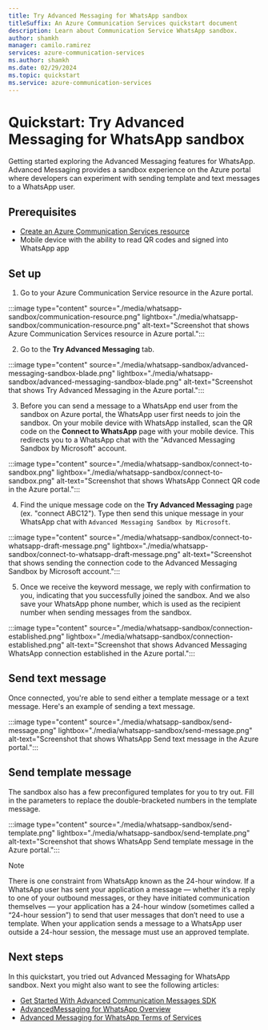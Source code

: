 ```yaml
---
title: Try Advanced Messaging for WhatsApp sandbox
titleSuffix: An Azure Communication Services quickstart document
description: Learn about Communication Service WhatsApp sandbox.
author: shamkh
manager: camilo.ramirez
services: azure-communication-services
ms.author: shamkh
ms.date: 02/29/2024
ms.topic: quickstart
ms.service: azure-communication-services
---
```


# Quickstart: Try Advanced Messaging for WhatsApp sandbox

Getting started exploring the Advanced Messaging features for WhatsApp. Advanced Messaging provides a sandbox experience on the Azure portal where developers can experiment with sending template and text messages to a WhatsApp user.

## Prerequisites 

- [Create an Azure Communication Services resource](../../create-communication-resource.md)
- Mobile device with the ability to read QR codes and signed into WhatsApp app

## Set up

1. Go to your Azure Communication Service resource in the Azure portal.

:::image type="content" source="./media/whatsapp-sandbox/communication-resource.png" lightbox="./media/whatsapp-sandbox/communication-resource.png" alt-text="Screenshot that shows Azure Communication Services resource in Azure portal.":::

2. Go to the **Try Advanced Messaging** tab.  

:::image type="content" source="./media/whatsapp-sandbox/advanced-messaging-sandbox-blade.png" lightbox="./media/whatsapp-sandbox/advanced-messaging-sandbox-blade.png" alt-text="Screenshot that shows Try Advanced Messaging in the Azure portal.":::

3. Before you can send a message to a WhatsApp end user from the sandbox on Azure portal, the WhatsApp user first needs to join the sandbox. On your mobile device with WhatsApp installed, scan the QR code on the **Connect to WhatsApp** page with your mobile device. This redirects you to a WhatsApp chat with the "Advanced Messaging Sandbox by Microsoft" account.

:::image type="content" source="./media/whatsapp-sandbox/connect-to-sandbox.png" lightbox="./media/whatsapp-sandbox/connect-to-sandbox.png" alt-text="Screenshot that shows WhatsApp Connect QR code in the Azure portal.":::

4. Find the unique message code on the **Try Advanced Messaging** page (ex. "connect ABC12"). Type then send this unique message in your WhatsApp chat with `Advanced Messaging Sandbox by Microsoft`.

:::image type="content" source="./media/whatsapp-sandbox/connect-to-whatsapp-draft-message.png" lightbox="./media/whatsapp-sandbox/connect-to-whatsapp-draft-message.png" alt-text="Screenshot that shows sending the connection code to the Advanced Messaging Sandbox by Microsoft account.":::

5. Once we receive the keyword message, we reply with confirmation to you, indicating that you successfully joined the sandbox. And we also save your WhatsApp phone number, which is used as the recipient number when sending messages from the sandbox. 

:::image type="content" source="./media/whatsapp-sandbox/connection-established.png" lightbox="./media/whatsapp-sandbox/connection-established.png" alt-text="Screenshot that shows Advanced Messaging WhatsApp connection established in the Azure portal.":::

## Send text message 
Once connected, you're able to send either a template message or a text message. Here's an example of sending a text message.

:::image type="content" source="./media/whatsapp-sandbox/send-message.png" lightbox="./media/whatsapp-sandbox/send-message.png" alt-text="Screenshot that shows WhatsApp Send text message in the Azure portal.":::

## Send template message 
The sandbox also has a few preconfigured templates for you to try out. Fill in the parameters to replace the double-bracketed numbers in the template message. 

:::image type="content" source="./media/whatsapp-sandbox/send-template.png" lightbox="./media/whatsapp-sandbox/send-template.png" alt-text="Screenshot that shows WhatsApp Send template message in the Azure portal.":::

> [!NOTE]
>  There is one constraint from WhatsApp known as the 24-hour window. If a WhatsApp user has sent your application a message — whether it’s a reply to one of your outbound messages, or they have initiated communication themselves — your application has a 24-hour window (sometimes called a “24-hour session”) to send that user messages that don’t need to use a template. When your application sends a message to a WhatsApp user outside a 24-hour session, the message must use an approved template. 
 
## Next steps

In this quickstart, you tried out Advanced Messaging for WhatsApp sandbox. Next you might also want to see the following articles:

- [Get Started With Advanced Communication Messages SDK](./get-started.md)
- [AdvancedMessaging for WhatsApp Overview](../../../concepts/advanced-messaging/whatsapp/whatsapp-overview.md)
- [Advanced Messaging for WhatsApp Terms of Services](../../../concepts/advanced-messaging/whatsapp/whatsapp-terms-of-service.md)
